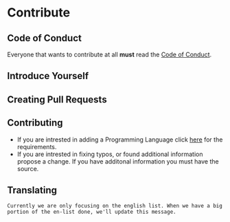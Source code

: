 # Contribute

## Code of Conduct
Everyone that wants to contribute at all **must** read the [Code of Conduct](https://github.com/Maniacxxx/programming-language-list/blob/main/CODE_OF_CONDUCT.md).

## Introduce Yourself

## Creating Pull Requests

## Contributing
- If you are intrested in adding a Programming Language click [here](https://github.com/Maniacxxx/programming-language-list/blob/main/Language-Criteria.md) for the requirements.
- If you are intrested in fixing typos, or found additional information propose a change. If you have additonal information you must have the source.

## Translating
`Currently we are only focusing on the english list. When we have a big portion of the en-list done, we'll update this message.`
